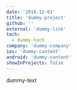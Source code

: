 ```yaml
---
date: '2018-12-01'
title: 'dummy-project'
github: ''
external: 'dummy-link'
tech:
  - dummy-tech
company: 'dummy-company'
ios: 'dummy-content'
android: 'dummy-content'
showInProjects: false
---
```


dummy-text
